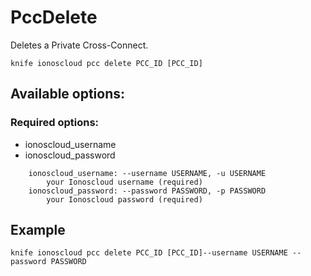# PccDelete

Deletes a Private Cross-Connect.

```text
knife ionoscloud pcc delete PCC_ID [PCC_ID]
```

## Available options:

### Required options:

* ionoscloud_username
* ionoscloud_password

```text
    ionoscloud_username: --username USERNAME, -u USERNAME
        your Ionoscloud username (required)
    ionoscloud_password: --password PASSWORD, -p PASSWORD
        your Ionoscloud password (required)
```

## Example

```text
knife ionoscloud pcc delete PCC_ID [PCC_ID]--username USERNAME --password PASSWORD
```
